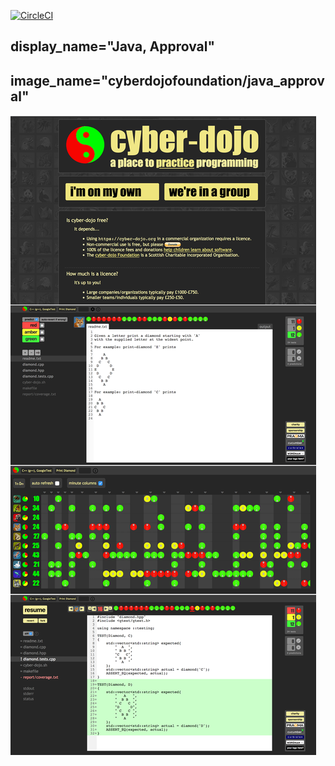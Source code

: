 [![CircleCI](https://circleci.com/gh/cyber-dojo-languages/java-approval.svg?style=svg)](https://circleci.com/gh/cyber-dojo-languages/java-approval)

## display_name="Java, Approval"
## image_name="cyberdojofoundation/java_approval"

![cyber-dojo.org home page](https://github.com/cyber-dojo/cyber-dojo/blob/master/shared/home_page_snapshot.png)